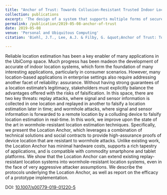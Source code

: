 ```yaml
---
title: "Anchor of Trust: Towards Collusion-Resistant Trusted Indoor Location for Enterprise and Industrial Use"
collection: publications
excerpt: 'The design of a system that supports multiple forms of secure location estimation.  Has multiple applications of use; including secure, location-based documents, secure location check-ins, and secure location monitoring.'
permalink: /publication/2019-05-08-anchor-of-trust
date: 2019-05-08
venue: 'Personal and Ubiquitous Computing'
citation: 'Biehl, J.T., Lee, A.J. & Filby, G. &quot;Anchor of Trust: Towards Collusion-Resistant Trusted Indoor Location for Enterprise and Industrial Use&quot;. <i>Pers Ubiquit Comput</i> (2019).'

---
```

Reliable location estimation has been a key enabler of many applications in the UbiComp space. Much progress has been madeon the development of accurate of indoor location systems, which form the foundation of many interesting applications, particularly in consumer scenarios. However, many location-based applications in enterprise settings also require addressing another facet of reliability: assurance. Without having strong guarantees of a location estimate’s legitimacy, stakeholders must explicitly balance the advantages offered with the risks of falsification. In this space, there are two key threats: replay attacks, where signal and sensor information is collected in one location and replayed in another to falsify a location estimation later in time; and wormhole attacks, where signal and sensor information is forwarded to a remote location by a colluding device to falsify location estimation in real-time. In this work, we improve upon the state of the art in wormhole-resistant location estimation techniques. Specifically, we present the Location Anchor, which leverages a combination of technical solutions and social contracts to provide high-assurance proofs of device location that are resistant to wormhole attacks. Unlike existing work, the Location Anchor has minimal hardware costs, supports a rich tapestry of applications, and is compatible with commodity smartphone and tablet platforms. We show that the Location Anchor can extend existing replay-resistant location systems into wormhole-resistant location systems, even in the face of very aggressive attacker assumptions. We describe the protocols underlying the Location Anchor, as well as report on the efficacy of a prototype implementation.

DOI: [10.1007/s00779-019-01220-5](https://doi.org/10.1007/s00779-019-01220-5)
